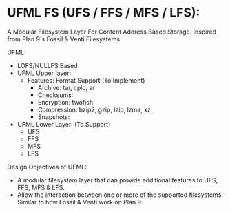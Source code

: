 # UFML FS (UFS / FFS / MFS / LFS):

A Modular Filesystem Layer For Content Address Based Storage.
Inspired from Plan 9's Fossil & Venti Filesystems.

UFML:
- LOFS/NULLFS Based
- UFML Upper layer:
	- Features: Format Support (To Implement)
		- Archive: tar, cpio, ar
		- Checksums:
		- Encryption: twofish
		- Compression: bzip2, gzip, lzip, lzma, xz
		- Snapshots: 
- UFML Lower Layer: (To Support)
	- UFS
	- FFS
	- MFS
	- LFS 
	
Design Objectives of UFML:
- A modular filesystem layer that can provide additional features to UFS, FFS, MFS & LFS.
- Allow the interaction between one or more of the supported filesystems. Similar to how Fossil & Venti work on Plan 9.
